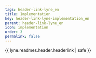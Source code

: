 ```yaml
---
tags: header-link-lyne_en
title: Implementation
key: header-link-lyne-implementation_en
parent: header-link-lyne_en
icon: implementation
order: 3
permalink: false  
---
```

{{ lyne.readmes.header.headerlink | safe }}


